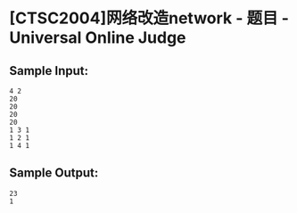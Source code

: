 # [CTSC2004]网络改造network - 题目 - Universal Online Judge


## Sample Input: 
```
4 2
20
20
20
20
1 3 1
1 2 1
1 4 1
```

## Sample Output: 
```
23
1
```
